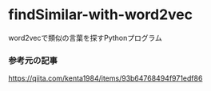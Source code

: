 # findSimilar-with-word2vec
word2vecで類似の言葉を探すPythonプログラム
### 参考元の記事
https://qiita.com/kenta1984/items/93b64768494f971edf86
